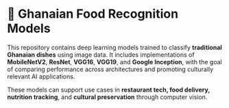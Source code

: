 # 🍲 Ghanaian Food Recognition Models

This repository contains deep learning models trained to classify **traditional Ghanaian dishes** using image data. It includes implementations of **MobileNetV2**, **ResNet**, **VGG16**, **VGG19**, and **Google Inception**, with the goal of comparing performance across architectures and promoting culturally relevant AI applications.

These models can support use cases in **restaurant tech, food delivery, nutrition tracking**, and **cultural preservation** through computer vision.
